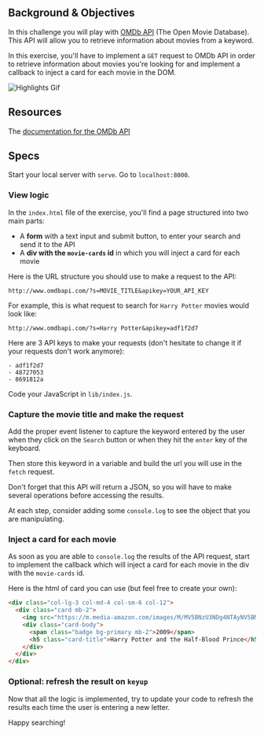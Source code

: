 ## Background & Objectives

In this challenge you will play with [OMDb API](https://www.omdbapi.com/) (The Open Movie Database).
This API will allow you to retrieve information about movies from a keyword.

In this exercise, you'll have to implement a `GET` request to OMDb API in order to retrieve information about movies you're looking for and implement a callback to inject a card for each movie in the DOM.

![Highlights Gif](https://raw.githubusercontent.com/lewagon/fullstack-images/master/frontend/ajax-search.gif)

## Resources

The [documentation for the OMDb API](https://www.omdbapi.com/)

## Specs

Start your local server with `serve`. Go to `localhost:8000`.

### View logic

In the `index.html` file of the exercise, you'll find a page structured into two main parts:

* A **form** with a text input and submit button, to enter your search and send it to the API
* A **div with the `movie-cards` id** in which you will inject a card for each movie

Here is the URL structure you should use to make a request to the API:

```
http://www.omdbapi.com/?s=MOVIE_TITLE&apikey=YOUR_API_KEY
```

For example, this is what request to search for `Harry Potter` movies would look like:

```
http://www.omdbapi.com/?s=Harry Potter&apikey=adf1f2d7
```

Here are 3 API keys to make your requests (don't hesitate to change it if your requests don't work anymore):

```
- adf1f2d7
- 48727053
- 8691812a
```

Code your JavaScript in `lib/index.js`.

### Capture the movie title and make the request

Add the proper event listener to capture the keyword entered by the user when they click on the `Search` button or when they hit the `enter` key of the keyboard.

Then store this keyword in a variable and build the url you will use in the `fetch` request.

Don't forget that this API will return a JSON, so you will have to make several operations before accessing the results.

At each step, consider adding some `console.log` to see the object that you are manipulating.

### Inject a card for each movie

As soon as you are able to `console.log` the results of the API request, start to implement the callback which will inject a card for each movie in the div with the `movie-cards` id.

Here is the html of card you can use (but feel free to create your own):

```html
<div class="col-lg-3 col-md-4 col-sm-6 col-12">
  <div class="card mb-2">
    <img src="https://m.media-amazon.com/images/M/MV5BNzU3NDg4NTAyNV5BMl5BanBnXkFtZTcwOTg2ODg1Mg@@._V1_SX300.jpg" class="card-img-top" alt="Harry Potter and the Half-Blood Prince">
    <div class="card-body">
      <span class="badge bg-primary mb-2">2009</span>
      <h5 class="card-title">Harry Potter and the Half-Blood Prince</h5>
    </div>
  </div>
</div>
```

### Optional: refresh the result on `keyup`

Now that all the logic is implemented, try to update your code to refresh the results each time the user is entering a new letter.

Happy searching!
